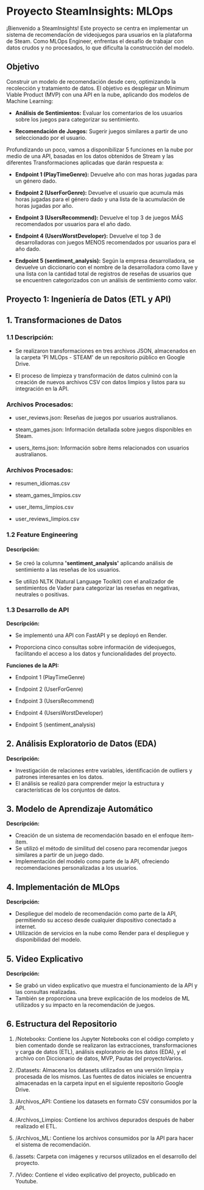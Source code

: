 # Proyecto SteamInsights: MLOps

¡Bienvenido a SteamInsights! Este proyecto se centra en implementar un sistema de recomendación de videojuegos para usuarios en la plataforma de Steam. Como MLOps Engineer, enfrentas el desafío de trabajar con datos crudos y no procesados, lo que dificulta la construcción del modelo.

## Objetivo

Construir un modelo de recomendación desde cero, optimizando la recolección y tratamiento de datos. El objetivo es desplegar un Minimum Viable Product (MVP) con una API en la nube, aplicando dos modelos de Machine Learning:

- **Análisis de Sentimientos:** Evaluar los comentarios de los usuarios sobre los juegos para categorizar su sentimiento.

- **Recomendación de Juegos:** Sugerir juegos similares a partir de uno seleccionado por el usuario.

Profundizando un poco, vamos a disponibilizar 5 funciones en la nube por medio de una API, basadas en los datos obtenidos de Stream y las diferentes Transformaciones aplicadas que darán respuesta a:

- **Endpoint 1 (PlayTimeGenre):** Devuelve año con mas horas jugadas para un género dado.

- **Endpoint 2 (UserForGenre):** Devuelve el usuario que acumula más horas jugadas para el género dado y una lista de la acumulación de horas jugadas por año.

- **Endpoint 3 (UsersRecommend):** Devuelve el top 3 de juegos MÁS recomendados por usuarios para el año dado.

- **Endpoint 4 (UsersWorstDeveloper):** Devuelve el top 3 de desarrolladoras con juegos MENOS recomendados por usuarios para el año dado.

- **Endpoint 5 (sentiment_analysis):** Según la empresa desarrolladora, se devuelve un diccionario con el nombre de la desarrolladora como llave y una lista con la cantidad total de registros de reseñas de usuarios que se encuentren categorizados con un análisis de sentimiento como valor.


## **Proyecto 1: Ingeniería de Datos (ETL y API)**

## **1. Transformaciones de Datos**

### **1.1 Descripción:**
   - Se realizaron transformaciones en tres archivos JSON, almacenados en la carpeta 'PI MLOps - STEAM' de un repositorio público en Google Drive.

   - El proceso de limpieza y transformación de datos culminó con la creación de nuevos archivos CSV con datos limpios y listos para su integración en la API.
  
### **Archivos Procesados:**
  - user_reviews.json: Reseñas de juegos por usuarios australianos.
 
  - steam_games.json: Información detallada sobre juegos disponibles en Steam.
  
  - users_items.json: Información sobre ítems relacionados con usuarios australianos.
  
### **Archivos Procesados:**
  - resumen_idiomas.csv

  - steam_games_limpios.csv

  - user_items_limpios.csv

  - user_reviews_limpios.csv

### **1.2 Feature Engineering**

#### **Descripción:**
   - Se creó la columna **'sentiment_analysis'** aplicando análisis de sentimiento a las reseñas de los usuarios.

   - Se utilizó NLTK (Natural Language Toolkit) con el analizador de sentimientos de Vader para categorizar las reseñas en negativas, neutrales o positivas.

### **1.3 Desarrollo de API**

**Descripción:**
   - Se implementó una API con FastAPI y se deployó en Render.

   - Proporciona cinco consultas sobre información de videojuegos, facilitando el acceso a los datos y funcionalidades del proyecto.

**Funciones de la API:**
   - Endpoint 1 (PlayTimeGenre)

   - Endpoint 2 (UserForGenre)

   - Endpoint 3 (UsersRecommend)

   - Endpoint 4 (UsersWorstDeveloper)

   - Endpoint 5 (sentiment_analysis)

## **2. Análisis Exploratorio de Datos (EDA)**

**Descripción:**
   - Investigación de relaciones entre variables, identificación de outliers y patrones interesantes en los datos.
   - El análisis se realizó para comprender mejor la estructura y características de los conjuntos de datos.

## **3. Modelo de Aprendizaje Automático**

**Descripción:**
   - Creación de un sistema de recomendación basado en el enfoque ítem-ítem.
   - Se utilizó el método de similitud del coseno para recomendar juegos similares a partir de un juego dado.
   - Implementación del modelo como parte de la API, ofreciendo recomendaciones personalizadas a los usuarios.

## **4. Implementación de MLOps**

**Descripción:**
   - Despliegue del modelo de recomendación como parte de la API, permitiendo su acceso desde cualquier dispositivo conectado a internet.
   - Utilización de servicios en la nube como Render para el despliegue y disponibilidad del modelo.

## **5. Video Explicativo**

**Descripción:**
   - Se grabó un video explicativo que muestra el funcionamiento de la API y las consultas realizadas.
   - También se proporciona una breve explicación de los modelos de ML utilizados y su impacto en la recomendación de juegos.

## **6. Estructura del Repositorio**

1. /Notebooks: Contiene los Jupyter Notebooks con el código completo y bien comentado donde se realizaron las extracciones, transformaciones y carga de datos (ETL), análisis exploratorio de los datos (EDA), y el archivo con Diccionario de datos, MVP, Pautas del proyectoVarios.
   
2. /Datasets: Almacena los datasets utilizados en una versión limpia y procesada de los mismos. Las fuentes de datos iniciales se encuentra almacenadas en la carpeta input en el siguiente repositorio Google Drive.

3. /Archivos_API: Contiene los datasets en formato CSV consumidos por la API.

4. /Archivos_Limpios: Contiene los archivos depurados después de haber realizado el ETL.

5. /Archivos_ML: Contiene los archivos consumidos por la API para hacer el sistema de recomendación.

6. /assets: Carpeta con imágenes y recursos utilizados en el desarrollo del proyecto.

7. /Video: Contiene el video explicativo del proyecto, publicado en Youtube.